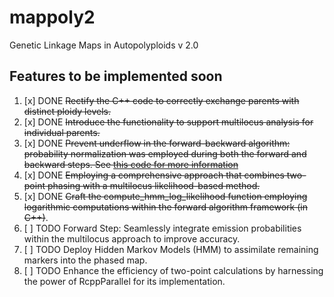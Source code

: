 # mappoly2
Genetic Linkage Maps in Autopolyploids v 2.0

## Features to be implemented soon

1. [x] DONE ~~Rectify the C++ code to correctly exchange parents with distinct ploidy levels.~~
2. [x] DONE ~~Introduce the functionality to support multilocus analysis for individual parents.~~
3. [x] DONE ~~Prevent underflow in the forward-backward algorithm: probability normalization was employed during both the forward and backward steps. See [this code for more information]("https://github.com/mmollina/mappoly2/commit/ee4d0b8938b0631e377959d4f8f0c6fa27c0c8e7#diff-f405d1ef79df16b745f22994e5c42adddb61716567b5f0d029ce5de6c9b98cadR341")~~
5. [x] DONE ~~Employing a comprehensive approach that combines two-point phasing with a multilocus likelihood-based method.~~
6. [x] DONE ~~Craft the compute_hmm_log_likelihood function employing logarithmic computations within the forward algorithm framework (in C++)~~.
7. [ ] TODO Forward Step: Seamlessly integrate emission probabilities within the multilocus approach to improve accuracy.
8. [ ] TODO Deploy Hidden Markov Models (HMM) to assimilate remaining markers into the phased map.
9. [ ] TODO Enhance the efficiency of two-point calculations by harnessing the power of RcppParallel for its implementation.


